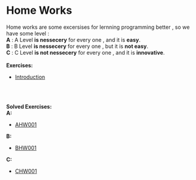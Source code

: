 # Home Works
Home works are some excersises for lernning programming better , so we have some level :<br/> **A** :   A Level **is nessecery** for every one , and it is **easy**.<br/> **B** :   B Level **is nessecery** for every one , but it is **not easy**.<br/> **C** :   C Level **is not nessecery** for every one , and it is **innovative**.
<br />
<br />
**Exercises:**
<br />
* [Introduction](https://github.com/MMovasaghi/Introduction-to-cpp/tree/master/Documents/Introduction)

<br />
<br />

**Solved Exercises:**
<br />
**A:**
* [AHW001](https://github.com/MMovasaghi/Introduction-to-cpp/tree/master/HomeWorks/AHW/001)

**B:**
* [BHW001](https://github.com/MMovasaghi/Introduction-to-cpp/tree/master/HomeWorks/BHW/001)

**C:**
* [CHW001](https://github.com/MMovasaghi/Introduction-to-cpp/tree/master/HomeWorks/CHW/001)

